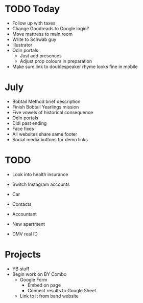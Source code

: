 # TODO Today
* Follow up with taxes
* Change Goodreads to Google login?
* Move mattress to main room
* Write to Schwab guy
* Illustrator
* Odin portals
    * Just add presences
    * Adjust prop colours in preparation
* Make sure link to doublespeaker rhyme looks fine in mobile

# July
* Bobtail Method brief description
* Finish Bobtail Yearlings mission
* Five vowels of historical consequence
* Odin portals
* Didi past ending
* Face fixes
* All websites share same footer
* Social media buttons for demo links

# TODO
* Look into health insurance
* Switch Instagram accounts

* Car
* Contacts
* Accountant
* New apartment
* DMV real ID

# Projects
* YB stuff
* Begin work on BY Combo
    * Google Form
        * Embed on page
        * Connect results to Google Sheet
    * Link to it from band website